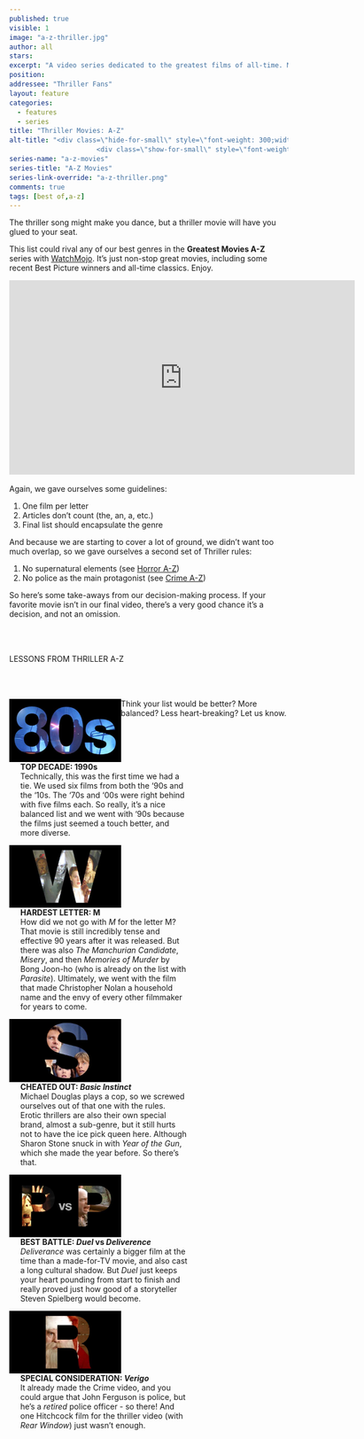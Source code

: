 ```yaml
---
published: true
visible: 1
image: "a-z-thriller.jpg"
author: all
stars: 
excerpt: "A video series dedicated to the greatest films of all-time. Made In partnership with our friends at WatchMojo."
position: 
addressee: "Thriller Fans"
layout: feature
categories: 
  - features
  - series
title: "Thriller Movies: A-Z"
alt-title: "<div class=\"hide-for-small\" style=\"font-weight: 300;width: 16rem;margin: -10rem auto 0 auto;font-family: Helvetica Neue;color: #fff;font-size: 1.5rem;padding-left: 2rem;text-align: center;\">The greatest movies of all time</div>
	                  <div class=\"show-for-small\" style=\"font-weight: 300;width: 10rem;margin: 3.5rem auto 0 auto;font-family: Helvetica Neue;color: #fff;font-size: 1rem;padding-left: 1rem;text-align: center;\">The greatest movies of all time</div>"
series-name: "a-z-movies"
series-title: "A-Z Movies"
series-link-override: "a-z-thriller.png"
comments: true
tags: [best of,a-z]
---
```

The thriller song might make you dance, but a thriller movie will have you glued to your seat. 

This list could rival any of our best genres in the **Greatest Movies A-Z** series with [WatchMojo](https://www.youtube.com/channel/UCaWd5_7JhbQBe4dknZhsHJg). It’s just non-stop great movies, including some recent Best Picture winners and all-time classics. Enjoy. 

<div class="video-container"><iframe width="624" height="351" src="https://www.youtube.com/embed/XbRT800iazk?ecver=1" frameborder="0" allowfullscreen></iframe></div>

Again, we gave ourselves some guidelines:

1. One film per letter
1. Articles don’t count (the, an, a, etc.)
1. Final list should encapsulate the genre

And because we are starting to cover a lot of ground, we didn’t want too much overlap, so we gave ourselves a second set of Thriller rules:

1. No supernatural elements (see [Horror A-Z](http://www.dearcastandcrew.com/content/2020/4/20/a-z-horror.html))
1. No police as the main protagonist (see [Crime A-Z](http://www.dearcastandcrew.com/content/2020/4/24/a-z-crime.html))

So here’s some take-aways from our decision-making process. If your favorite movie isn’t in our final video, there’s a very good chance it’s a decision, and not an omission.

<p class="intro" style="margin-top:4rem">LESSONS FROM THRILLER A-Z</p>

<div class="clearfix" style="margin-top:4rem;width:100%;">
	<div style="height:100%;float:left;width:40%;">
		<img style="vertical-align: top;display: inline-block;" src="/assets/img/features/inline/a-z-fantasy/top-decade.jpg"> 
	</div>
	<p style="margin-top:0;float:left;width:60%;padding-left: 20px;">
		<strong>TOP DECADE: 1990s</strong><br />
		Technically, this was the first time we had a tie. We used six films from both the ‘90s and the ‘10s. The ‘70s and ‘00s were right behind with five films each. So really, it’s a nice balanced list and we went with ‘90s because the films just seemed a touch better, and more diverse.
      </p>
</div>

<div class="clearfix"  style="margin-top:4rem;width:100%;">
	<div style="height:100%;float:left;width:40%;">
		<img style="vertical-align: top;display: inline-block;" src="/assets/img/features/inline/a-z-fantasy/hardest-letter.jpg"> 
	</div>
	<p style="margin-top:0;float:left;width:60%;padding-left: 20px;">
		<strong>HARDEST LETTER: M</strong><br />
	     How did we not go with <em>M</em> for the letter M? That movie is still incredibly tense and effective 90 years after it was released. But there was also <em>The Manchurian Candidate</em>, <em>Misery</em>, and then <em>Memories of Murder</em> by Bong Joon-ho (who is already on the list with <em>Parasite</em>). Ultimately, we went with the film that made Christopher Nolan a household name and the envy of every other filmmaker for years to come.
	</p>
</div>

<div class="clearfix"  style="margin-top:4rem;width:100%;">
	<div style="height:100%;float:left;width:40%;">
		<img style="vertical-align: top;display: inline-block;" src="/assets/img/features/inline/a-z-fantasy/cheated-out.jpg"> 
	</div>
	<p style="margin-top:0;float:left;width:60%;padding-left: 20px;">
		<strong>CHEATED OUT: <em>Basic Instinct</em></strong><br />
		Michael Douglas plays a cop, so we screwed ourselves out of that one with the rules. Erotic thrillers are also their own special brand, almost a sub-genre, but it still hurts not to have the ice pick queen here. Although Sharon Stone snuck in with <em>Year of the Gun</em>, which she made the year before. So there’s that.
	</p>
</div>

<div class="clearfix" style="margin-top:4rem;width:100%;">
	<div style="height:100%;float:left;width:40%;">
		<img style="vertical-align: top;display: inline-block;" src="/assets/img/features/inline/a-z-fantasy/best-battle.jpg"> 
	</div>
	<p style="margin-top:0;float:left;width:60%;padding-left: 20px;">
		<strong>BEST BATTLE: <em>Duel</em> vs <em>Deliverence</em></strong><br />
	     <em>Deliverance</em> was certainly a bigger film at the time than a made-for-TV movie, and also cast a long cultural shadow. But <em>Duel</em> just keeps your heart pounding from start to finish and really proved just how good of a storyteller Steven Spielberg would become.
	</p>
</div>

<div class="clearfix"  style="margin:4rem 0;width:100%;">
	<div style="height:100%;float:left;width:40%;">
		<img style="vertical-align: top;display: inline-block;" src="/assets/img/features/inline/a-z-fantasy/special-consideration.jpg"> 
	</div>
	<p style="margin-top:0;float:left;width:60%;padding-left: 20px;">
		<strong>SPECIAL CONSIDERATION: <em>Verigo</em></strong><br />
	    It already made the Crime video, and you could argue that John Ferguson is police, but he’s a <em>retired</em> police officer - so there! And one Hitchcock film for the thriller video (with <em>Rear Window</em>) just wasn’t enough.
	</p>
</div>

Think your list would be better? More balanced? Less heart-breaking? Let us know.